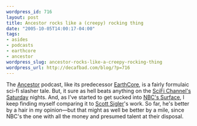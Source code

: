 ```yaml
--- 
wordpress_id: 716
layout: post
title: Ancestor rocks like a (creepy) rocking thing
date: "2005-10-05T14:00:17-04:00"
tags: 
- asides
- podcasts
- earthcore
- ancestor
wordpress_slug: ancestor-rocks-like-a-creepy-rocking-thing
wordpress_url: http://decafbad.com/blog/?p=716
---
```

The [Ancestor][anc] podcast, like its predecessor [EarthCore][ec], is a fairly formulaic sci-fi slasher tale.  But, it sure as hell beats anything on the [SciFi Channel's Saturday][sci] nights.  And, as I've started to get sucked into [NBC's Surface][sur], I keep finding myself comparing it to [Scott Sigler][ss]'s work.  So far, he's better by a hair in my opinion—but that might as well be better by a mile, since NBC's the one with all the money and presumed talent at their disposal.

[ss]: http://www.scottsigler.net/
[sur]: http://www.nbc.com/Surface/
[ec]: http://www.scottsigler.net/earthcore/
[anc]: http://www.project-daemon.net/
[sci]: http://scifi.com/onair/movies/
